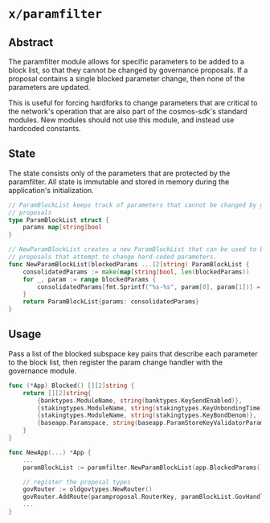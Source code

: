 # `x/paramfilter`

## Abstract

The paramfilter module allows for specific parameters to be added to a block
list, so that they cannot be changed by governance proposals. If a proposal
contains a single blocked parameter change, then none of the parameters are
updated.

This is useful for forcing hardforks to change parameters that are
critical to the network's operation that are also part of the cosmos-sdk's
standard modules. New modules should not use this module, and instead use
hardcoded constants.

## State

The state consists only of the parameters that are protected by the paramfilter.
All state is immutable and stored in memory during the application's
initialization.

```go
// ParamBlockList keeps track of parameters that cannot be changed by governance
// proposals
type ParamBlockList struct {
	params map[string]bool
}

// NewParamBlockList creates a new ParamBlockList that can be used to block gov
// proposals that attempt to change hard-coded parameters.
func NewParamBlockList(blockedParams ...[2]string) ParamBlockList {
	consolidatedParams := make(map[string]bool, len(blockedParams))
	for _, param := range blockedParams {
		consolidatedParams[fmt.Sprintf("%s-%s", param[0], param[1])] = true
	}
	return ParamBlockList{params: consolidatedParams}
}
```

## Usage

Pass a list of the blocked subspace key pairs that describe each parameter to
the block list, then register the param change handler with the governance
module.

```go
func (*App) Blocked() [][2]string {
	return [][2]string{
		{banktypes.ModuleName, string(banktypes.KeySendEnabled)},
		{stakingtypes.ModuleName, string(stakingtypes.KeyUnbondingTime)},
		{stakingtypes.ModuleName, string(stakingtypes.KeyBondDenom)},
		{baseapp.Paramspace, string(baseapp.ParamStoreKeyValidatorParams)},
	}
}

func NewApp(...) *App {
    ...
    paramBlockList := paramfilter.NewParamBlockList(app.BlockedParams()...)

	// register the proposal types
	govRouter := oldgovtypes.NewRouter()
	govRouter.AddRoute(paramproposal.RouterKey, paramBlockList.GovHandler(app.ParamsKeeper))
    ...
}
```
